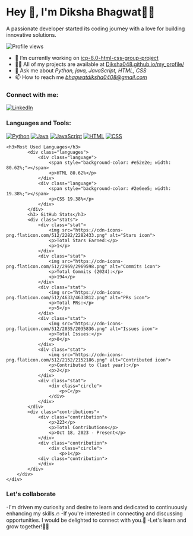 
# Hey 👋, I'm Diksha Bhagwat👩‍💻

A passionate developer started its coding journey with a love for building innovative solutions.

![Profile views](https://komarev.com/ghpvc/?username=Diksha048)  <!-- Profile view badge -->

- 🔭 I’m currently working on [icp-8.0-html-css-group-project](https://github.com/Diksha048/icp-8.0-html-css-group-project-2)
- 👨‍💻 All of my projects are available at [Diksha048.github.io/my_profile/](https://github.com/Diksha048)
- 💬 Ask me about *Python, java, JavaScript, HTML, CSS*
- 📫 How to reach me *bhagwatdiksha0408@gmail.com*

### Connect with me:
[![LinkedIn](https://img.shields.io/badge/LinkedIn-%230077B5.svg?logo=Linkedin&logoColor=white)](https://www.linkedin.com/in/diksha-bhagwat-944252257?utm_source=share&utm_campaign=share_via&utm_content=profile&utm_medium=android_app)

### Languages and Tools:
[![Python](https://img.shields.io/badge/Python-%2314354C.svg?logo=python&logoColor=white)](https://www.python.org/)
[![Java](https://img.shields.io/badge/Java-blue?logo=https%3A%2F%2Fcdn4.iconfinder.com%2Fdata%2Ficons%2Flogos-and-brands%2F512%2F181_Java_logo_logos-512.png&logoSize=50px)](https://www.java.com/en/)
[![JavaScript](https://img.shields.io/badge/JavaScript-%23F7DF1E.svg?logo=javascript&logoColor=black)](https://www.javascript.com/)
[![HTML](https://img.shields.io/badge/HTML-%23E34F26.svg?logo=html5&logoColor=white)](https://developer.mozilla.org/en-US/docs/Web/HTML)
[![CSS](https://img.shields.io/badge/CSS-%231572B6.svg?logo=css3&logoColor=white)](https://developer.mozilla.org/en-US/docs/Web/CSS)

    <h3>Most Used Languages</h3>
            <div class="languages">
                <div class="language">
                    <span style="background-color: #e52e2e; width: 80.62%;"></span>
                    <p>HTML 80.62%</p>
                </div>
                <div class="language">
                    <span style="background-color: #2e6ee5; width: 19.38%;"></span>
                    <p>CSS 19.38%</p>
                </div>
            </div>
            <h3> GitHub Stats</h3>
            <div class="stats">
                <div class="stat">
                    <img src="https://cdn-icons-png.flaticon.com/512/2282/2282433.png" alt="Stars icon">
                    <p>Total Stars Earned:</p>
                    <p>1</p>
                </div>
                <div class="stat">
                    <img src="https://cdn-icons-png.flaticon.com/512/2969/2969598.png" alt="Commits icon">
                    <p>Total Commits (2024):</p>
                    <p>194</p>
                </div>
                <div class="stat">
                    <img src="https://cdn-icons-png.flaticon.com/512/4633/4633812.png" alt="PRs icon">
                    <p>Total PRs:</p>
                    <p>5</p>
                </div>
                <div class="stat">
                    <img src="https://cdn-icons-png.flaticon.com/512/2035/2035836.png" alt="Issues icon">
                    <p>Total Issues:</p>
                    <p>0</p>
                </div>
                <div class="stat">
                    <img src="https://cdn-icons-png.flaticon.com/512/2152/2152186.png" alt="Contributed icon">
                    <p>Contributed to (last year):</p>
                    <p>2</p>
                </div>
                <div class="stat">
                    <div class="circle">
                        <p>C</p>
                    </div>
                </div>
            </div>
            <div class="contributions">
                <div class="contribution">
                    <p>223</p>
                    <p>Total Contributions</p>
                    <p>Oct 18, 2023 - Present</p>
                </div>
                <div class="contribution">
                    <div class="circle">
                        <p>1</p>
                <div class="contribution">
                </div>
            </div>
        </div>
    </div>


### Let's collaborate
-I'm driven my curiosity and desire to learn and dedicated to continuously enhancing my skills.🔥
-If you're interested in connecting and  discussing opportunities. I would be delighted to connect with you.🤝
-Let's learn and grow together!🎉🌱
